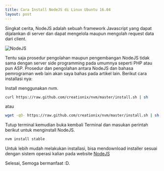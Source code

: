 ```yaml
---
title: Cara Install NodeJS di Linux Ubuntu 16.04
layout: post
---
```


Singkat cerita, NodeJS adalah sebuah framework Javascript yang dapat dijalankan di server dan dapat mengelola maupun mengolah request data dari client.

![NodeJS](https://gh.iqbal.id/blog/img/nodejs-img.png)

Tentu saja prosedur pengolahan maupun pengembangan NodeJS tidak sama dengan server side programming pada umumnya seperti PHP atau pun ASP. Prosedur dan pengolahan antara NodeJS dan bahasa pemrograman web lain akan saya bahas pada artikel lain.
Berikut cara installasi nya:

Install menggunakan nvm.

```bash
curl https://raw.github.com/creationix/nvm/master/install.sh | sh
```

atau

```bash
wget -qO- https://raw.github.com/creationix/nvm/master/install.sh | sh
```

Tutup terminal kemudian buka kembali Terminal dan masukan perintah berikut untuk menginstall NodeJS.

```bash
nvm install stable
```

Untuk lebih mudah melakukan installasi, bisa mendownload installer sesuai dengan sistem operasi kalian pada website [NodeJS](https://nodejs.org)

Selesai, Semoga bermanfaat :D.
